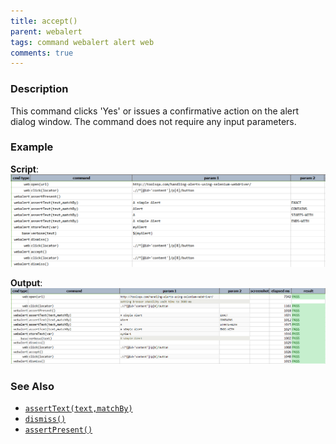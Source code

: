```yaml
---
title: accept()
parent: webalert
tags: command webalert alert web
comments: true
---
```



### Description
This command clicks 'Yes' or issues a confirmative action on the alert dialog window.  The command does not 
require any input parameters.


### Example
**Script**:<br/>
![](image/accept_01.png)

**Output**:<br/>
![](image/accept_02.png)



### See Also
- [`assertText(text,matchBy)`](assertText(text,matchBy))
- [`dismiss()`](dismiss())
- [`assertPresent()`](assertPresent())
